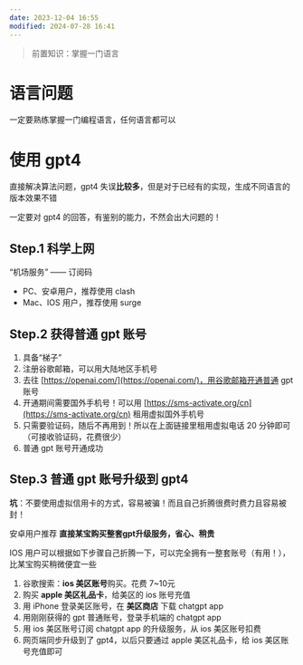 ```yaml
---
date: 2023-12-04 16:55
modified: 2024-07-28 16:41
---
```


>前置知识：掌握一门语言

# 语言问题

一定要熟练掌握一门编程语言，任何语言都可以

# 使用 gpt4

直接解决算法问题，gpt4 失误**比较多**，但是对于已经有的实现，生成不同语言的版本效果不错

一定要对 gpt4 的回答，有鉴别的能力，不然会出大问题的！

## Step.1 科学上网

“机场服务” —— 订阅码

- PC、安卓用户，推荐使用 clash
- Mac、IOS 用户，推荐使用 surge

## Step.2 获得普通 gpt 账号

1. 具备“梯子”
2. 注册谷歌邮箱，可以用大陆地区手机号
3. 去往 [https://openai.com/](https://openai.com/)，用谷歌邮箱开通普通 gpt 账号
4. 开通期间需要国外手机号！可以用 [https://sms-activate.org/cn](https://sms-activate.org/cn) 租用虚拟国外手机号
5. 只需要验证码，随后不再用到！所以在上面链接里租用虚拟电话 20 分钟即可（可接收验证码，花费很少）
6. 普通 gpt 账号开通成功

## Step.3 普通 gpt 账号升级到 gpt4

**坑**：不要使用虚拟信用卡的方式，容易被骗！而且自己折腾很费时费力且容易被封！

安卓用户推荐 **直接某宝购买整套gpt升级服务，省心、稍贵**

IOS 用户可以根据如下步骤自己折腾一下，可以完全拥有一整套账号（有用！），比某宝购买稍微便宜一些

1. 谷歌搜索：**ios 美区账号**购买。花费 7~10元
2. 购买 **apple 美区礼品卡**，给美区的 ios 账号充值
3. 用 iPhone 登录美区账号，在 **美区商店** 下载 chatgpt app
4. 用刚刚获得的 gpt 普通账号，登录手机端的 chatgpt app
5. 用 ios 美区账号订阅 chatgpt app 的升级服务，从 ios 美区账号扣费
6. 网页端同步升级到了 gpt4，以后只要通过 apple 美区礼品卡，给 ios 美区账号充值即可
